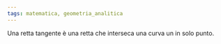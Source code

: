 ```yaml
---
tags: matematica, geometria_analitica
---
```

Una retta tangente è una retta che interseca una curva un in solo punto.